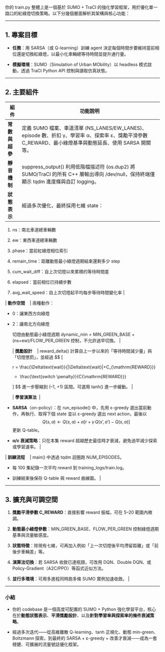 你的 train.py 整體上是一個基於 SUMO + TraCI 的強化學習框架，用於優化單一路口的紅綠燈切換策略。以下分幾個層面解析其架構與核心功能：

---

## **1. 專案目標**

- **任務**：用 SARSA（或 Q-learning）訓練 agent 決定每個時間步要維持當前相位還是切換紅綠燈，以最小化車輛總等待時間並提升通行量。
    
- **模擬環境**：SUMO（Simulation of Urban MObility）以 headless 模式啟動，透過 TraCI Python API 控制與讀取仿真狀態。
    

---

## **2. 主要組件**

|**組件**|**功能說明**|
|---|---|
|**常數與超參**|定義 SUMO 檔案、車道清單 (NS_LANES/EW_LANES)、episode 數、折扣 γ、學習率 α、探索率 ε、獎勵平滑參數 C_REWARD、最小綠燈基準與動態延長、使用 SARSA 開關等。|
|**靜音機制**|suppress_output() 利用低階檔描述符 (os.dup2) 將 SUMO/TraCI 的所有 C++ 層輸出導向 /dev/null，保持終端僅顯示 tqdm 進度條與自訂 logging。|
|**狀態表示**|經過多次優化，最終採用七維 state：|

1. ns：南北車道總車輛數
    
2. ew：東西車道總車輛數
    
3. phase：當前紅綠燈相位索引
    
4. remain_time：距離動態最小綠燈週期結束還剩多少 step
    
5. cum_wait_diff：自上次切燈以來累積的等待時間差
    
6. elapsed：當前相位已持續步數
    
7. avg_wait_speed：自上次切燈起平均每步等待時間變化率 |
    

  

| **動作空間**    | 兩種動作：

- 0：讓東西方向綠燈
    
- 2：讓南北方向綠燈
    
    切燈由動態最小綠燈週期 dynamic_min = MIN_GREEN_BASE + (ns+ew)/FLOW_PER_GREEN 控制，不允許過早切換。 |
    
    | **獎勵設計**    | reward_delta() 計算自上一步以來的「等待時間減少量」與「切燈懲罰」，並經過
    $$
    [
    
    r = \frac{\Delta\text{wait}}{|\Delta\text{wait}|+C_{\mathrm{REWARD}}}
    
    - \frac{\text{switch \penalty}}{C{\mathrm{REWARD}}}
    
    ]
    $$
    進一步壓縮到 (–1, +1) 區間。可選用 tanh() 進一步緩動。 |
    
    | **學習演算法**  |
    
- **SARSA**（on-policy）：在 run_episode() 中，先用 ε-greedy 選出當前動作，再執行、取得下個 state 並以 ε-greedy 選出 next action，最後以
    $$
    Q(s,a) \leftarrow Q(s,a) + \alpha\bigl[r + \gamma\,Q(s’,a’) - Q(s,a)\bigr]
    $$
    更新 Q-table。
    
- **α/ε 衰減策略**：只在本集 reward 超越歷史最佳時才衰減，避免過早減少探索或學習速率。 |
    

  

| **訓練流程**    | main() 中透過 tqdm 迴圈跑 NUM_EPISODES。

- 每 100 集紀錄一次平均 reward 到 training_logs/train.log。
    
- 訓練結束後保存 Q-table 與 reward 曲線圖。 |
    

---

## **3. 擴充與可調空間**

1. **獎勵平滑參數 C_REWARD**：直接影響 reward 振幅，可在 5–20 範圍內微調。
    
2. **動態最小綠燈參數**：MIN_GREEN_BASE、FLOW_PER_GREEN 控制綠燈週期基準與流量敏感度。
    
3. **狀態特徵**：除現有七維，可再加入例如「上一次切燈後平均滯留距離」或「前後步車輛差」等。
    
4. **演算法切換**：若 SARSA 收斂已達瓶頸，可改用 DQN、Double DQN、或 Policy-Gradient（A2C/PPO）等函式近似方法。
    
5. **並行多環境**：可用多進程同時跑多條 SUMO 實例加速收斂。 |
    

---

### **小結**

- 你的 codebase 是一個高度可配置的 SUMO + Python 強化學習平台，核心在於**動態狀態表示**、**平滑獎勵設計**、以及**針對學習率與探索率的條件衰減策略**。
    
- 經過多次迭代——從高維離散 Q-learning、tanh 正規化、動態 min-green、Boltzmann 探索，到最終的 SARSA + ε-greedy + 改善才衰減——成為一套穩健、可擴展的流量號誌優化框架。
